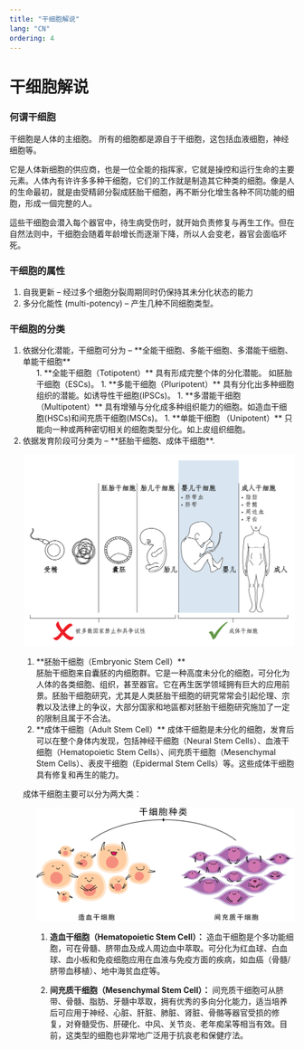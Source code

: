```yaml
---
title: "干细胞解说"
lang: "CN"
ordering: 4
---
```


<div class="main-header"><h1>干细胞解说</h1></div>

### 何谓干细胞

干细胞是人体的主细胞。 所有的细胞都是源自于干细胞，这包括血液细胞，神经细胞等。

它是人体新细胞的供应商，也是一位全能的指挥家，它就是操控和运⾏生命的主要元素。人体內有许许多多种干细胞，它们的工作就是制造其它种类的细胞。像是人的生命最初，就是由受精卵分裂成胚胎干细胞，再不断分化增生各种不同功能的细胞，形成一個完整的⼈。

這些干细胞会潜入每个器官中，待生病受伤时，就开始负责修复与再生工作。但在自然法则中，干细胞会随着年龄增长而逐渐下降，所以人会变老，器官会面临坏死。

### 干细胞的属性

1. 自我更新 – 经过多个细胞分裂周期同时仍保持其未分化状态的能力
2. 多分化能性 (multi-potency) – 产生几种不同细胞类型。

### 干细胞的分类

<ol>
<li>依据分化潜能，干细胞可分为 – **全能干细胞、多能干细胞、多潜能干细胞、单能干细胞**<br>
<ol>
1. **全能干细胞（Totipotent）** 具有形成完整个体的分化潜能。 如胚胎干细胞（ESCs)。
1. **多能干细胞（Pluripotent）** 具有分化出多种细胞组织的潜能。如诱导性干细胞(IPSCs)。
1. **多潜能干细胞（Multipotent）** 具有增殖与分化成多种组织能力的细胞。如造血干细胞(HSCs)和间充质干细胞(MSCs)。
1. **单能干细胞 （Unipotent）** 只能向一种或两种密切相关的细胞类型分化。如上皮组织细胞。
</ol>
</li>
<li>依据发育阶段可分类为 – **胚胎干细胞、成体干细胞**.

![Stem cells classification](../images/Stem-Cells-cn-1.png)

  <ol>
    <li>**胚胎干细胞（Embryonic Stem Cell）**<br> 胚胎干细胞来自囊胚的内细胞群。它是一种高度未分化的细胞，可分化为人体的各类细胞、组织，甚至器官。它在再生医学领域拥有巨大的应用前景。胚胎干细胞研究，尤其是人类胚胎干细胞的研究常常会引起伦理、宗教以及法律上的争议，大部分国家和地區都对胚胎干细胞研究施加了一定的限制且属于不合法。</li>
    <li>**成体干细胞（Adult Stem Cell）** 成体干细胞是未分化的细胞，发育后可以在整个身体内发现，包括神经干细胞（Neural Stem Cells）、血液干细胞（Hematopoietic Stem Cells）、间充质干细胞（Mesenchymal Stem Cells）、表皮干细胞（Epidermal Stem Cells）等。这些成体干细胞具有修复和再生的能力。</li>
  </ol>
</li>

成体干细胞主要可以分为两大类：

<ol style="list-style-type: none;">
<li>

![Stem cells types](../images/Stem-Cells-cn-2.png)

  <ol>
    <li>

**造血干细胞（Hematopoietic Stem Cell）：** 造血干细胞是个多功能细胞，可在骨髓、脐带血及成人周边血中萃取。可分化为红血球、白血球、血小板和免疫细胞应用在血液与免疫方面的疾病，如血癌（骨髓/脐带血移植）、地中海贫血症等。

   </li>
   <li>

**间充质干细胞（Mesenchymal Stem Cell）：** 间充质干细胞可从脐带、骨髓、脂肪、牙髓中萃取，拥有优秀的多向分化能力，适当培养后可应用于神经、心脏、肝脏、肺脏、肾脏、骨骼等器官受损的修复，对脊髓受伤、肝硬化、中风、关节炎、老年痴呆等相当有效。目前，这类型的细胞也非常地广泛用于抗哀老和保健疗法。

   </li>
  </ol>
</li>
</ol>
